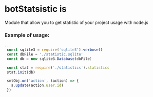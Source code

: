 # botStatsistic is
 Module that allow you to get statistic of your project usage with node.js 
 
### Example of usage:
 ```js
 ...
  const sqlite3 = require('sqlite3').verbose()
  const dbFile = './statistic.sqlite'
  const db = new sqlite3.Database(dbFile)

  const stat = require('./statistics').statistics
  stat.init(db)

  smtObj.on('action', (action) => {
    a.update(action.user.id)
  })

 ```
